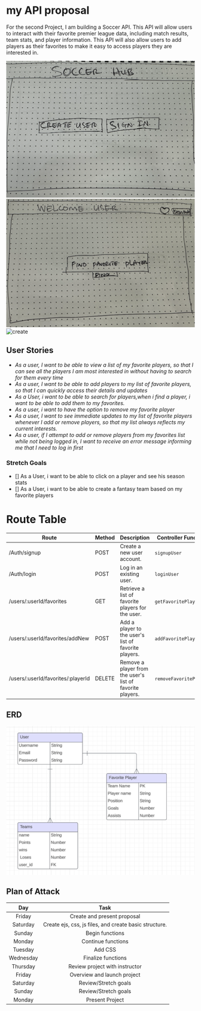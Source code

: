 # my API proposal

For the second Project, I am building a Soccer API. This API will allow users to interact with their favorite premier league data, including match results, team stats, and player information. This API will also allow users to add players as their favorites to make it easy to access players they are interested in.

 ![Wireframes](./public/Assets/signIn.png) ![welcomeUser](./public/Assets/Welcome.png) ![create](./public/Assets/Screenshot%202024-08-02%20at%204.09.58 PM.png) 
## User Stories

 - *As a user, I want to be able to view a list of my favorite players, so that I can see all the players I am most interested in without having to search for them every time*
- *As a user, I want to be able to add players to my list of favorite players, so that I can quickly access their details and updates*
- *As a User, i want to be able to search for players,when i find a player, i want to be able to add them to my favorites.* 
- *As a user, i want to have the option to remove my favorite player*
- *As a user, I want to see immediate updates to my list of favorite players whenever I add or remove players, so that my list always reflects my current interests.*
- *As a user, if I attempt to add or remove players from my favorites list while not being logged in, I want to receive an error message informing me that I need to log in first*



### Stretch Goals
- [] As a User, i want to be able to click on a player and see his season stats
- [] As a User, i want to be able to create a fantasy team based on my favorite players


# Route Table

| **Route**                        | **Method** | **Description**                                            | **Controller Function**  |
|----------------------------------|------------|------------------------------------------------------------|--------------------------|
| /Auth/signup                          | POST       | Create a new user account.                                | `signupUser`            |
| /Auth/login                           | POST       | Log in an existing user.                                  | `loginUser`             |
| /users/:userId/favorites          | GET        | Retrieve a list of favorite players for the user.         | `getFavoritePlayers`     |
| /users/:userId/favorites/addNew   | POST       | Add a player to the user's list of favorite players.      | `addFavoritePlayer`      |
| /users/:userId/favorites/:playerId| DELETE     | Remove a player from the user's list of favorite players. | `removeFavoritePlayer`   |


## ERD

![Erd](./public/Assets/ERD.png)







## Plan of Attack


|    Day        |                           Task                            |
|:---------:    |:--------------------------------------------------------: |
|   Friday      | Create and present proposal                               |
|  Saturday     | Create ejs, css, js files, and create basic structure.    |
|   Sunday      | Begin functions                                           |
|   Monday      | Continue functions                                        |
|  Tuesday      | Add CSS                                                   |
| Wednesday     | Finalize functions                                        |
|  Thursday     | Review project with instructor                            |
|   Friday      | Overview and launch project                               |
|  Saturday     | Review/Stretch goals                                      |
|   Sunday      | Review/Stretch goals                                      |
|   Monday      | Present Project                                           |

 
